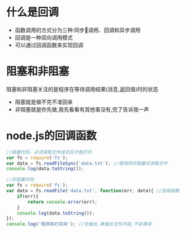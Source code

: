 # 什么是回调
* 函数调用的方式分为三种:同步调用、回调和异步调用
* 回调是一种双向调用模式
* 可以通过回调函数来实现回调

# 阻塞和非阻塞
阻塞和非阻塞关注的是程序在等待调用结果(消息,返回值)时的状态
* 阻塞就是做不完不准回来
* 非阻塞就是你先做,我先看看有其他事没有,完了告诉我一声

# node.js的回调函数
```JavaScript
//阻塞代码，必须读取文件成功后才能打印
var fs = require('fs');
var data = fs.readFileSync('data.txt'); //使用同步阻塞式读取文件
console.log(data.toString());
```

```JavaScript
//非阻塞代码
var fs = require('fs');
var data = fs.readFile('data.txt', function(err, data){ //回调函数
    if(err){
        return console.error(err);
    }
    console.log(data.toString());
});
console.log('程序执行完毕'); //先输出,再输出文件内容,不会等待
```
